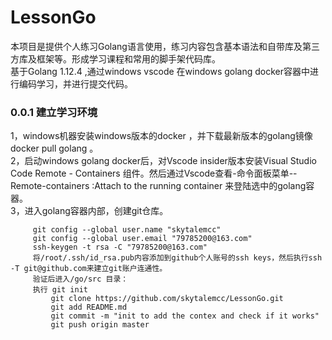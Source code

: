 # LessonGo
本项目是提供个人练习Golang语言使用，练习内容包含基本语法和自带库及第三方库及框架等。形成学习课程和常用的脚手架代码库。  
基于Golang 1.12.4 ,通过windows vscode 在windows golang docker容器中进行编码学习，并进行提交代码。  
### 0.0.1 建立学习环境
1，windows机器安装windows版本的docker ，并下载最新版本的golang镜像 docker pull golang 。  
2，启动windows golang docker后，对Vscode insider版本安装Visual Studio Code Remote - Containers 组件。然后通过Vscode查看-命令面板菜单--Remote-containers :Attach to the running container 来登陆选中的golang容器。  
3，进入golang容器内部，创建git仓库。  
   ```  
        git config --global user.name "skytalemcc"  
        git config --global user.email "79785200@163.com"  
        ssh-keygen -t rsa -C "79785200@163.com"  
        将/root/.ssh/id_rsa.pub内容添加到github个人账号的ssh keys，然后执行ssh  -T git@github.com来建立git账户连通性。  
        验证后进入/go/src 目录：  
        执行 git init  
            git clone https://github.com/skytalemcc/LessonGo.git  
            git add README.md  
            git commit -m "init to add the contex and check if it works"  
            git push origin master  
   ```  